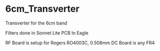 # 6cm_Transverter
Transverter for the 6cm band

Filters done in Sonnet Lite
PCB In Eagle

RF Board is setup for Rogers RO4003C, 0.508mm
DC Board is any FR4


